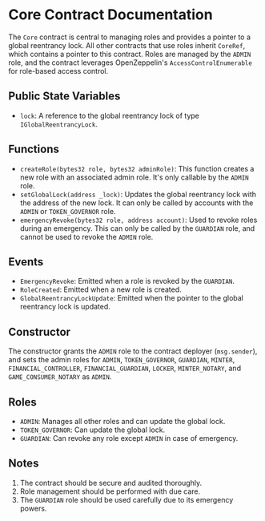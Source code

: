 # Core Contract Documentation

The `Core` contract is central to managing roles and provides a pointer to a global reentrancy lock. All other contracts that use roles inherit `CoreRef`, which contains a pointer to this contract. Roles are managed by the `ADMIN` role, and the contract leverages OpenZeppelin's `AccessControlEnumerable` for role-based access control.

## Public State Variables

- `lock`: A reference to the global reentrancy lock of type `IGlobalReentrancyLock`.

## Functions

- `createRole(bytes32 role, bytes32 adminRole)`: This function creates a new role with an associated admin role. It's only callable by the `ADMIN` role.
- `setGlobalLock(address _lock)`: Updates the global reentrancy lock with the address of the new lock. It can only be called by accounts with the `ADMIN` or `TOKEN_GOVERNOR` role.
- `emergencyRevoke(bytes32 role, address account)`: Used to revoke roles during an emergency. This can only be called by the `GUARDIAN` role, and cannot be used to revoke the `ADMIN` role.

## Events

- `EmergencyRevoke`: Emitted when a role is revoked by the `GUARDIAN`.
- `RoleCreated`: Emitted when a new role is created.
- `GlobalReentrancyLockUpdate`: Emitted when the pointer to the global reentrancy lock is updated.

## Constructor

The constructor grants the `ADMIN` role to the contract deployer (`msg.sender`), and sets the admin roles for `ADMIN`, `TOKEN_GOVERNOR`, `GUARDIAN`, `MINTER`, `FINANCIAL_CONTROLLER`, `FINANCIAL_GUARDIAN`, `LOCKER`, `MINTER_NOTARY`, and `GAME_CONSUMER_NOTARY` as `ADMIN`.

## Roles

- `ADMIN`: Manages all other roles and can update the global lock.
- `TOKEN_GOVERNOR`: Can update the global lock.
- `GUARDIAN`: Can revoke any role except `ADMIN` in case of emergency.

## Notes

1. The contract should be secure and audited thoroughly.
2. Role management should be performed with due care.
3. The `GUARDIAN` role should be used carefully due to its emergency powers.
